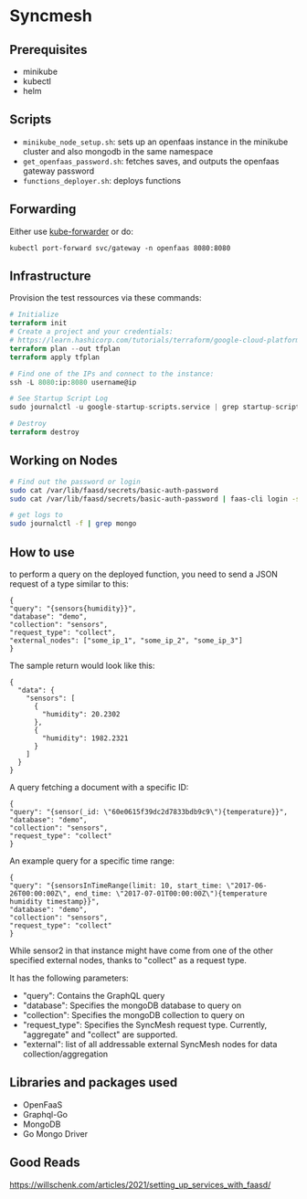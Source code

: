 # Syncmesh

## Prerequisites

- minikube
- kubectl
- helm

## Scripts

- `minikube_node_setup.sh`: sets up an openfaas instance in the minikube cluster and also mongodb in the same namespace
- `get_openfaas_password.sh`: fetches saves, and outputs the openfaas gateway password
- `functions_deployer.sh`: deploys functions

## Forwarding

Either use [kube-forwarder](https://www.electronjs.org/apps/kube-forwarder) or do:

`kubectl port-forward svc/gateway -n openfaas 8080:8080`

## Infrastructure

Provision the test ressources via these commands:

```terraform
# Initialize
terraform init
# Create a project and your credentials:
# https://learn.hashicorp.com/tutorials/terraform/google-cloud-platform-build#set-up-gcp
terraform plan --out tfplan
terraform apply tfplan

# Find one of the IPs and connect to the instance:
ssh -L 8080:ip:8080 username@ip

# See Startup Script Log
sudo journalctl -u google-startup-scripts.service | grep startup-script

# Destroy
terraform destroy
```


## Working on Nodes 

```bash
# Find out the password or login
sudo cat /var/lib/faasd/secrets/basic-auth-password
sudo cat /var/lib/faasd/secrets/basic-auth-password | faas-cli login -s

# get logs to 
sudo journalctl -f | grep mongo


```

## How to use
to perform a query on the deployed function, you need to send a JSON request of a type similar to this:
```
{
"query": "{sensors{humidity}}",
"database": "demo",
"collection": "sensors",
"request_type": "collect",
"external_nodes": ["some_ip_1", "some_ip_2", "some_ip_3"]
}
```
The sample return would look like this:
```
{
  "data": {
    "sensors": [
      {
        "humidity": 20.2302
      },
      {
        "humidity": 1982.2321
      }
    ]
  }
}

```
A query fetching a document with a specific ID:
```
{
"query": "{sensor(_id: \"60e0615f39dc2d7833bdb9c9\"){temperature}}",
"database": "demo",
"collection": "sensors",
"request_type": "collect"
}
```

An example query for a specific time range:
```
{
"query": "{sensorsInTimeRange(limit: 10, start_time: \"2017-06-26T00:00:00Z\", end_time: \"2017-07-01T00:00:00Z\"){temperature humidity timestamp}}",
"database": "demo",
"collection": "sensors",
"request_type": "collect"
}
```

While sensor2 in that instance might have come from one of the other specified external nodes, thanks to "collect" as a request type. 

It has the following parameters:
- "query": Contains the GraphQL query
- "database": Specifies the mongoDB database to query on
- "collection": Specifies the mongoDB collection to query on
- "request_type": Specifies the SyncMesh request type. Currently, "aggregate" and "collect" are supported.
- "external": list of all addressable external SyncMesh nodes for data collection/aggregation

## Libraries and packages used
- OpenFaaS
- Graphql-Go
- MongoDB
- Go Mongo Driver

## Good Reads

https://willschenk.com/articles/2021/setting_up_services_with_faasd/